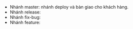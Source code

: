 - Nhánh master: nhánh deploy và bàn giao cho khách hàng.
- Nhánh release:
- Nhánh fix-bug:
- Nhánh feature: